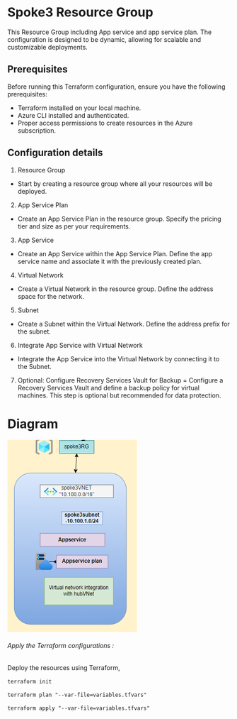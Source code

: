 # Spoke3 Resource Group

This Resource Group  including App service and app service plan. The configuration is designed to be dynamic, allowing for scalable and customizable deployments.
## Prerequisites

Before running this Terraform configuration, ensure you have the following prerequisites:
- Terraform installed on your local machine.
- Azure CLI installed and authenticated.
- Proper access permissions to create resources in the Azure subscription.

## Configuration details
1. Resource Group
- Start by creating a resource group where all your resources will be deployed.

2. App Service Plan
- Create an App Service Plan in the resource group. Specify the pricing tier and size as per your requirements.

3. App Service
- Create an App Service within the App Service Plan. Define the app service name and associate it with the previously created plan.

4. Virtual Network
- Create a Virtual Network in the resource group. Define the address space for the network.

5. Subnet
- Create a Subnet within the Virtual Network. Define the address prefix for the subnet.

6. Integrate App Service with Virtual Network
- Integrate the App Service into the Virtual Network by connecting it to the Subnet.

7. Optional: Configure Recovery Services Vault for Backup
= Configure a Recovery Services Vault and define a backup policy for virtual machines. This step is optional but recommended for data protection.

# Diagram

![Spoke3](Images/spoke3.png)

###### Apply the Terraform configurations :
Deploy the resources using Terraform,
```
terraform init
```
```
terraform plan "--var-file=variables.tfvars"
```
```
terraform apply "--var-file=variables.tfvars"
```